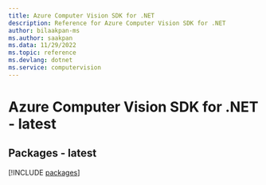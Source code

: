 ```yaml
---
title: Azure Computer Vision SDK for .NET
description: Reference for Azure Computer Vision SDK for .NET
author: bilaakpan-ms
ms.author: saakpan
ms.data: 11/29/2022
ms.topic: reference
ms.devlang: dotnet
ms.service: computervision
---
```

# Azure Computer Vision SDK for .NET - latest
## Packages - latest
[!INCLUDE [packages](computer-vision-index.md)]